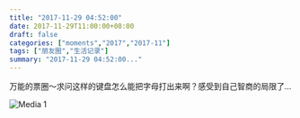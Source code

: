 ```yaml
---
title: "2017-11-29 04:52:00"
date: 2017-11-29T11:00:00+08:00
draft: false
categories: ["moments","2017","2017-11"]
tags: ["朋友圈","生活记录"]
summary: "2017-11-29 04:52:00..."
---
```


万能的票圈～求问这样的键盘怎么能把字母打出来啊？感受到自己智商的局限了…

![Media 1](/Moments/photos/2017-11-29/201711290452000.jpg)

